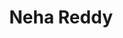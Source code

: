 ---
layout: page
title: Neha Reddy
img: /editai_internship/assets/img/blank_profile.png
redirect_url: https://jlevy44.github.io/levylab/people/HS_Neha_Reddy/
type: "High School Summer"
description: Summer Intern 2024
---
